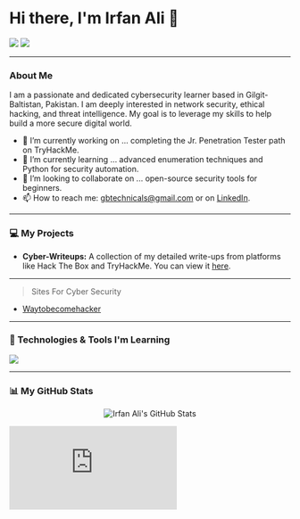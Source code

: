 # Hi there, I'm Irfan Ali 👋

<a href="https://www.linkedin.com/in/irfan-sec"><img src="https://img.shields.io/badge/linkedin-%230077B5.svg?&style=for-the-badge&logo=linkedin&logoColor=white" /></a>
<a href="https://x.com/irfan_sec"><img src="https://img.shields.io/badge/twitter-%231DA1F2.svg?&style=for-the-badge&logo=twitter&logoColor=white" /></a>

---

### About Me

I am a passionate and dedicated cybersecurity learner based in Gilgit-Baltistan, Pakistan. I am deeply interested in network security, ethical hacking, and threat intelligence. My goal is to leverage my skills to help build a more secure digital world.

- 🔭 I’m currently working on ... completing the Jr. Penetration Tester path on TryHackMe.
- 🌱 I’m currently learning ... advanced enumeration techniques and Python for security automation.
- 👯 I’m looking to collaborate on ... open-source security tools for beginners.
- 📫 How to reach me: gbtechnicals@gmail.com or on [LinkedIn](https://www.linkedin.com/in/irfan-sec).

---


### 💻 My Projects

- **Cyber-Writeups:** A collection of my detailed write-ups from platforms like Hack The Box and TryHackMe. You can view it [here](https://github.com/irfan-sec/Cyber-Writesups).

---

 > Sites For Cyber Security
 - [Waytobecomehacker](https://irfan-sec.github.io/Waytobecomehacker)

---

### 🔧 Technologies & Tools I'm Learning

<p align="left">
  <a href="https://skillicons.dev">
    <img src="https://skillicons.dev/icons?i=linux,bash,python,wireshark,nmap,metasploit,burpsuite" />
  </a>
</p>

---

### 📊 My GitHub Stats

<p align="center">
  <img src="https://github-readme-stats.vercel.app/api?username=irfan-sec&show_icons=true&theme=dracula" alt="Irfan Ali's GitHub Stats" />
</p>

<p>

 <iframe src="https://tryhackme.com/api/v2/badges/public-profile?userPublicId=5320169" style='border:none;'></iframe>
</p>


